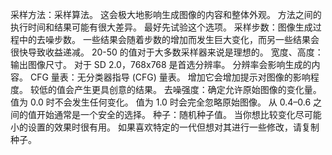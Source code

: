 


采样方法：采样算法。 这会极大地影响生成图像的内容和整体外观。 方法之间的执行时间和结果可能有很大差异。 最好先试验这个选项。
采样步数：图像生成过程中的去噪步数。 一些结果会随着步数的增加而发生巨大变化，而另一些结果会很快导致收益递减。 20-50 的值对于大多数采样器来说是理想的。
宽度、高度：输出图像尺寸。 对于 SD 2.0，768x768 是首选分辨率。 分辨率会影响生成的内容。
CFG 量表：无分类器指导 (CFG) 量表。 增加它会增加提示对图像的影响程度。 较低的值会产生更具创意的结果。
去噪强度：确定允许原始图像的变化量。 值为 0.0 时不会发生任何变化。 值为 1.0 时会完全忽略原始图像。 从 0.4–0.6 之间的值开始通常是一个安全的选择。
种子：随机种子值。 当你想比较变化尽可能小的设置的效果时很有用。 如果喜欢特定的一代但想对其进行一些修改，请复制种子。